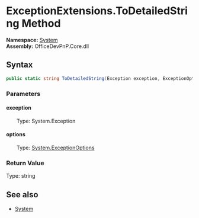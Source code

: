 # ExceptionExtensions.ToDetailedString Method  
  

**Namespace:** [System](System.md)  
**Assembly:** OfficeDevPnP.Core.dll  
## Syntax
```C#
public static string ToDetailedString(Exception exception, ExceptionOptions options)
```
### Parameters
#### exception  
&emsp;&emsp;Type: System.Exception  

#### options  
&emsp;&emsp;Type: [System.ExceptionOptions](System.ExceptionOptions.md)  

### Return Value
Type: string  

## See also
- [System](System.md)
